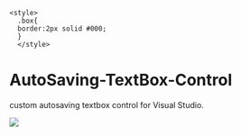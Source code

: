 
    <style>
      .box{
      border:2px solid #000;
      }
      </style>

# AutoSaving-TextBox-Control
custom autosaving textbox control for Visual Studio.
<div class="box">
<img src="https://github.com/shitassm/AutoSaving-TextBox-Control/blob/master/astbdem.gif?raw=true">
</div>
